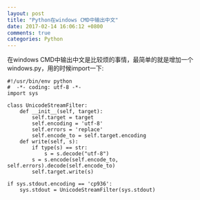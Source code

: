 ```yaml
---
layout: post
title: "Python在windows CMD中输出中文"
date: 2017-02-14 16:06:12 +0800
comments: true
categories: Python
---
```


在windows CMD中输出中文是比较烦的事情，最简单的就是增加一个windows.py，用的时候import一下:

    #!/usr/bin/env python
    #  -*- coding: utf-8 -*-
    import sys

    class UnicodeStreamFilter:
        def __init__(self, target):
            self.target = target
            self.encoding = 'utf-8'
            self.errors = 'replace'
            self.encode_to = self.target.encoding
        def write(self, s):
            if type(s) == str:
                s = s.decode("utf-8")
            s = s.encode(self.encode_to, self.errors).decode(self.encode_to)
            self.target.write(s)

    if sys.stdout.encoding == 'cp936':
        sys.stdout = UnicodeStreamFilter(sys.stdout)
